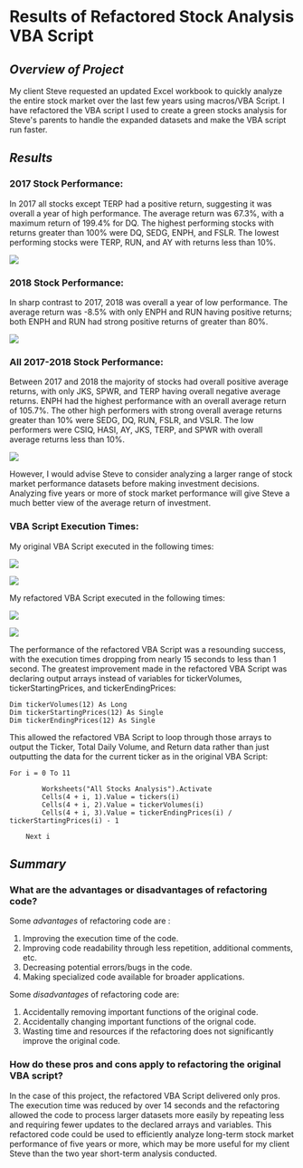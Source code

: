 # **Results of Refactored Stock Analysis VBA Script**

## *Overview of Project*
My client Steve requested an updated Excel workbook to quickly analyze the entire stock market over the last few years using macros/VBA Script. I have refactored the VBA script I used to create a green stocks analysis for Steve's parents to handle the expanded datasets and make the VBA script run faster.

## *Results*
### **2017 Stock Performance:**
In 2017 all stocks except TERP had a positive return, suggesting it was overall a year of high performance. The average return was 67.3%, with a maximum return of 199.4% for DQ. The highest performing stocks with returns greater than 100% were DQ, SEDG, ENPH, and FSLR. The lowest performing stocks were TERP, RUN, and AY with returns less than 10%. 

![](Resources/VBA_Challenge_2017_AverageReturn.png)

### **2018 Stock Performance:**
In sharp contrast to 2017, 2018 was overall a year of low performance. The average return was -8.5% with only ENPH and RUN having positive returns; both ENPH and RUN had strong positive returns of greater than 80%.

![](Resources/VBA_Challenge_2018_AverageReturn.png)

### **All 2017-2018 Stock Performance:**
Between 2017 and 2018 the majority of stocks had overall positive average returns, with only JKS, SPWR, and TERP having overall negative average returns. ENPH had the highest performance with an overall average return of 105.7%. The other high performers with strong overall average returns greater than 10% were SEDG, DQ, RUN, FSLR, and VSLR. The low performers were CSIQ, HASI, AY, JKS, TERP, and SPWR with overall average returns less than 10%.

![](Resources/VBA_Challenge_2017-2018_OverallAverageReturn.png)

However, I would advise Steve to consider analyzing a larger range of stock market performance datasets before making investment decisions. Analyzing five years or more of stock market performance will give Steve a much better view of the average return of investment.

### **VBA Script Execution Times:**
My original VBA Script executed in the following times:

![](Resources/VBA_Original_2017.png)

![](Resources/VBA_Original_2018.png)

My refactored VBA Script executed in the following times:

![](Resources/VBA_Challenge_2017.png)

![](Resources/VBA_Challenge_2018.png)

The performance of the refactored VBA Script was a resounding success, with the execution times dropping from nearly 15 seconds to less than 1 second. The greatest improvement made in the refactored VBA Script was declaring output arrays instead of variables for tickerVolumes, tickerStartingPrices, and tickerEndingPrices:  

```
Dim tickerVolumes(12) As Long
Dim tickerStartingPrices(12) As Single
Dim tickerEndingPrices(12) As Single
```
This allowed the refactored VBA Script to loop through those arrays to output the Ticker, Total Daily Volume, and Return data rather than just outputting the data for the current ticker as in the original VBA Script:
```
For i = 0 To 11
                
        Worksheets("All Stocks Analysis").Activate
        Cells(4 + i, 1).Value = tickers(i)
        Cells(4 + i, 2).Value = tickerVolumes(i)
        Cells(4 + i, 3).Value = tickerEndingPrices(i) / tickerStartingPrices(i) - 1
        
    Next i
```

## *Summary*
### **What are the advantages or disadvantages of refactoring code?**
Some *advantages* of refactoring code are : 
1) Improving the execution time of the code.
2) Improving code readability through less repetition, additional comments, etc. 
3) Decreasing potential errors/bugs in the code. 
4) Making specialized code available for broader applications. 

Some *disadvantages* of refactoring code are: 
1) Accidentally removing important functions of the original code. 
2) Accidentally changing important functions of the orignal code.
3) Wasting time and resources if the refactoring does not significantly improve the original code.

### **How do these pros and cons apply to refactoring the original VBA script?**
In the case of this project, the refactored VBA Script delivered only pros. The execution time was reduced by over 14 seconds and the refactoring allowed the code to process larger datasets more easily by repeating less and requiring fewer updates to the declared arrays and variables. This refactored code could be used to efficiently analyze long-term stock market performance of five years or more, which may be more useful for my client Steve than the two year short-term analysis conducted. 
